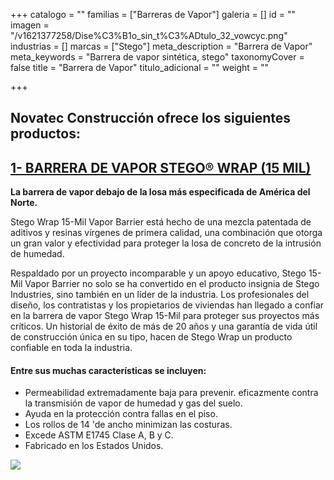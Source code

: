 +++
catalogo = ""
familias = ["Barreras de Vapor"]
galeria = []
id = ""
imagen = "/v1621377258/Dise%C3%B1o_sin_t%C3%ADtulo_32_vowcyc.png"
industrias = []
marcas = ["Stego"]
meta_description = "Barrera de Vapor"
meta_keywords = "Barrera de vapor sintética, stego"
taxonomyCover = false
title = "Barrera de Vapor"
titulo_adicional = ""
weight = ""

+++
## Novatec Construcción ofrece los siguientes productos:

## [**1- BARRERA DE VAPOR STEGO® WRAP (15 MIL)**](https://www.stegoindustries.com/products/vapor-barrier-15-mil)

**La barrera de vapor debajo de la losa más especificada de América del Norte.**

Stego Wrap 15-Mil Vapor Barrier está hecho de una mezcla patentada de aditivos y resinas vírgenes de primera calidad, una combinación que otorga un gran valor y efectividad para proteger la losa de concreto de la intrusión de humedad.

Respaldado por un proyecto incomparable y un apoyo educativo, Stego 15-Mil Vapor Barrier no solo se ha convertido en el producto insignia de Stego Industries, sino también en un líder de la industria. Los profesionales del diseño, los contratistas y los propietarios de viviendas han llegado a confiar en la barrera de vapor Stego Wrap 15-Mil para proteger sus proyectos más críticos. Un historial de éxito de más de 20 años y una garantía de vida útil de construcción única en su tipo, hacen de Stego Wrap un producto confiable en toda la industria.

#### **Entre sus muchas características se incluyen:**

* Permeabilidad extremadamente baja para prevenir. eficazmente contra la transmisión de vapor de humedad y gas del suelo.
* Ayuda en la protección contra fallas en el piso.
* Los rollos de 14 'de ancho minimizan las costuras.
* Excede ASTM E1745 Clase A, B y C.
* Fabricado en los Estados Unidos.

![](https://res.cloudinary.com/drnun7bay/image/upload/v1621377671/WhatsApp_Image_2021-05-18_at_16.33.19_tbghlv.jpg)